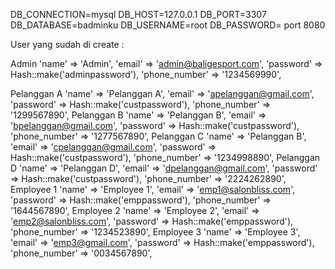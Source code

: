 DB_CONNECTION=mysql
DB_HOST=127.0.0.1
DB_PORT=3307
DB_DATABASE=badminku
DB_USERNAME=root
DB_PASSWORD=
port 8080

User yang sudah di create :

Admin
            'name' => 'Admin',
            'email' => 'admin@baligesport.com',
            'password' => Hash::make('adminpassword'),
            'phone_number' => '1234569990',

Pelanggan A
            'name' => 'Pelanggan A',
            'email' => 'apelanggan@gmail.com',
            'password' => Hash::make('custpassword'),
            'phone_number' => '1299567890',
Pelanggan B
            'name' => 'Pelanggan B',
            'email' => 'bpelanggan@gmail.com',
            'password' => Hash::make('custpassword'),
            'phone_number' => '1277567890',
Pelanggan C
            'name' => 'Pelanggan B',
            'email' => 'cpelanggan@gmail.com',
            'password' => Hash::make('custpassword'),
            'phone_number' => '1234998890',
Pelanggan D
            'name' => 'Pelanggan D',
            'email' => 'dpelanggan@gmail.com',
            'password' => Hash::make('custpassword'),
            'phone_number' => '2224262890',
Employee 1
            'name' => 'Employee 1',
            'email' => 'emp1@salonbliss.com',
            'password' => Hash::make('emppassword'),
            'phone_number' => '1644567890',
Employee 2
            'name' => 'Employee 2',
            'email' => 'emp2@salonbliss.com',
            'password' => Hash::make('emppassword'),
            'phone_number' => '1234523890',
Employee 3
            'name' => 'Employee 3',
            'email' => 'emp3@gmail.com',
            'password' => Hash::make('emppassword'),
            'phone_number' => '0034567890',
